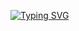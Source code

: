 [![Typing SVG](http://readme-typing-svg.herokuapp.com?color=%2336BCF7&lines=JeHub+by+lolikarbuzik%239173;Supported+games%3A+Project+Hero;Jetpack+Jumpers%2C+Pet+Fighters+Simulator;Supported+soon%3A;Anime+fighters%2C+Legends+Re%3AWriten)](https://git.io/typing-svg)
